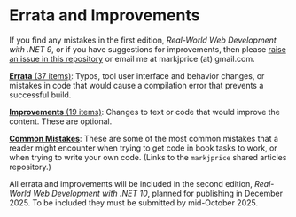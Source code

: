 # Errata and Improvements

If you find any mistakes in the first edition, *Real-World Web Development with .NET 9*, or if you have suggestions for improvements, then please [raise an issue in this repository](https://github.com/markjprice/web-dev-net9/issues) or email me at markjprice (at) gmail.com.

[**Errata** (37 items)](errata.md): Typos, tool user interface and behavior changes, or mistakes in code that would cause a compilation error that prevents a successful build.

[**Improvements** (19 items)](improvements.md): Changes to text or code that would improve the content. These are optional.

[**Common Mistakes**](https://github.com/markjprice/markjprice/blob/main/articles/common-mistakes.md): These are some of the most common mistakes that a reader might encounter when trying to get code in book tasks to work, or when trying to write your own code. (Links to the `markjprice` shared articles repository.)

All errata and improvements will be included in the second edition, *Real-World Web Development with .NET 10*, planned for publishing in December 2025. To be included they must be submitted by mid-October 2025.
